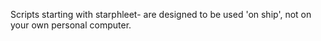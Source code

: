 Scripts starting with starphleet- are designed to be used 'on ship', not
on your own personal computer.
